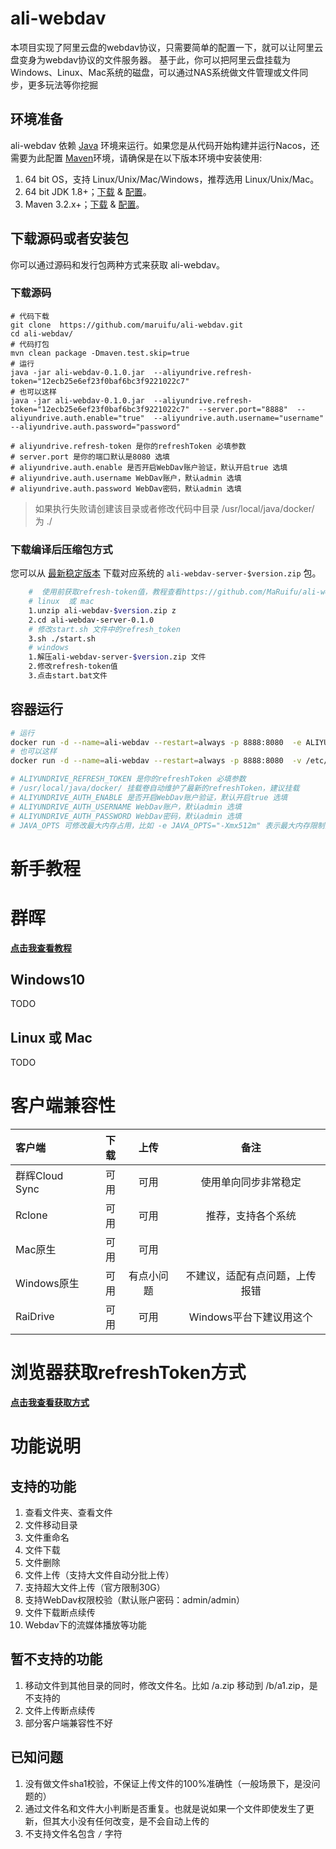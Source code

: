 # ali-webdav
本项目实现了阿里云盘的webdav协议，只需要简单的配置一下，就可以让阿里云盘变身为webdav协议的文件服务器。
基于此，你可以把阿里云盘挂载为Windows、Linux、Mac系统的磁盘，可以通过NAS系统做文件管理或文件同步，更多玩法等你挖掘


## 环境准备

ali-webdav 依赖 [Java](https://docs.oracle.com/cd/E19182-01/820-7851/inst_cli_jdk_javahome_t/) 环境来运行。如果您是从代码开始构建并运行Nacos，还需要为此配置 [Maven](https://maven.apache.org/index.html)环境，请确保是在以下版本环境中安装使用:

1. 64 bit OS，支持 Linux/Unix/Mac/Windows，推荐选用 Linux/Unix/Mac。
2. 64 bit JDK 1.8+；[下载](http://www.oracle.com/technetwork/java/javase/downloads/jdk8-downloads-2133151.html) & [配置](https://docs.oracle.com/cd/E19182-01/820-7851/inst_cli_jdk_javahome_t/)。
3. Maven 3.2.x+；[下载](https://maven.apache.org/download.cgi) & [配置](https://maven.apache.org/settings.html)。

## 下载源码或者安装包

你可以通过源码和发行包两种方式来获取 ali-webdav。

###  下载源码

```
# 代码下载 
git clone  https://github.com/maruifu/ali-webdav.git
cd ali-webdav/
# 代码打包 
mvn clean package -Dmaven.test.skip=true
# 运行
java -jar ali-webdav-0.1.0.jar  --aliyundrive.refresh-token="12ecb25e6ef23f0baf6bc3f9221022c7"  
# 也可以这样
java -jar ali-webdav-0.1.0.jar  --aliyundrive.refresh-token="12ecb25e6ef23f0baf6bc3f9221022c7"  --server.port="8888"  --aliyundrive.auth.enable="true"  --aliyundrive.auth.username="username"  --aliyundrive.auth.password="password"

# aliyundrive.refresh-token 是你的refreshToken 必填参数
# server.port 是你的端口默认是8080 选填
# aliyundrive.auth.enable 是否开启WebDav账户验证，默认开启true 选填
# aliyundrive.auth.username WebDav账户，默认admin 选填
# aliyundrive.auth.password WebDav密码，默认admin 选填

```
> 如果执行失败请创建该目录或者修改代码中目录   /usr/local/java/docker/ 为 ./

### 下载编译后压缩包方式

您可以从 [最新稳定版本](https://github.com/MaRuifu/ali-webdav/releases) 下载对应系统的 `ali-webdav-server-$version.zip` 包。


```bash
    #  使用前获取refresh-token值，教程查看https://github.com/MaRuifu/ali-webdav/blob/main/tutorial/getToken.md
    # linux  或 mac 
    1.unzip ali-webdav-$version.zip z
    2.cd ali-webdav-server-0.1.0
    # 修改start.sh 文件中的refresh_token
    3.sh ./start.sh
    # windows
    1.解压ali-webdav-server-$version.zip 文件
    2.修改refresh-token值
    3.点击start.bat文件
```

## 容器运行
```bash
# 运行
docker run -d --name=ali-webdav --restart=always -p 8888:8080  -e ALIYUNDRIVE_REFRESH_TOKEN="12ecb25e6ef23f0baf6bc3f9221022c7"xiaomageit/ali-webdav:0.1.0
# 也可以这样
docker run -d --name=ali-webdav --restart=always -p 8888:8080  -v /etc/localtime:/etc/localtime -v /Users/maruifu/work/temp/:/usr/local/java/docker/ -e TZ="Asia/Shanghai" -e ALIYUNDRIVE_REFRESH_TOKEN="12ecb25e6ef23f0baf6bc3f9221022c7" -e ALIYUNDRIVE_AUTH_PASSWORD="admin" -e JAVA_OPTS="-Xmx1g" xiaomageit/ali-webdav:0.1.0

# ALIYUNDRIVE_REFRESH_TOKEN 是你的refreshToken 必填参数
# /usr/local/java/docker/ 挂载卷自动维护了最新的refreshToken，建议挂载
# ALIYUNDRIVE_AUTH_ENABLE 是否开启WebDav账户验证，默认开启true 选填
# ALIYUNDRIVE_AUTH_USERNAME WebDav账户，默认admin 选填
# ALIYUNDRIVE_AUTH_PASSWORD WebDav密码，默认admin 选填
# JAVA_OPTS 可修改最大内存占用，比如 -e JAVA_OPTS="-Xmx512m" 表示最大内存限制为512m
```



# 新手教程
# 群晖

**[点击我查看教程](./tutorial/synology.md)**


## Windows10
TODO

## Linux 或 Mac
TODO


# 客户端兼容性
| 客户端         | 下载 |    上传    |              备注              |
| :------------- | ---: | :--------: | :----------------------------: |
| 群辉Cloud Sync | 可用 |    可用    |      使用单向同步非常稳定      |
| Rclone         | 可用 |    可用    |       推荐，支持各个系统       |
| Mac原生        | 可用 |    可用    |                                |
| Windows原生    | 可用 | 有点小问题 | 不建议，适配有点问题，上传报错 |
| RaiDrive       | 可用 |    可用    |    Windows平台下建议用这个     |


# 浏览器获取refreshToken方式

**[点击我查看获取方式](./tutorial/getToken.md)**

# 功能说明
## 支持的功能
1. 查看文件夹、查看文件
2. 文件移动目录
3. 文件重命名
4. 文件下载
5. 文件删除
6. 文件上传（支持大文件自动分批上传）
7. 支持超大文件上传（官方限制30G）
8. 支持WebDav权限校验（默认账户密码：admin/admin）
9. 文件下载断点续传
10. Webdav下的流媒体播放等功能
## 暂不支持的功能
1. 移动文件到其他目录的同时，修改文件名。比如 /a.zip 移动到 /b/a1.zip，是不支持的
2. 文件上传断点续传
3. 部分客户端兼容性不好
## 已知问题
1. 没有做文件sha1校验，不保证上传文件的100%准确性（一般场景下，是没问题的）
2. 通过文件名和文件大小判断是否重复。也就是说如果一个文件即使发生了更新，但其大小没有任何改变，是不会自动上传的
3. 不支持文件名包含 `/` 字符  

